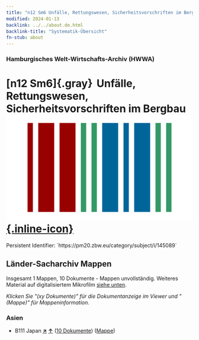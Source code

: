 ```yaml
---
title: "n12 Sm6 Unfälle, Rettungswesen, Sicherheitsvorschriften im Bergbau"
modified: 2024-01-13
backlink: ../../about.de.html
backlink-title: "Systematik-Übersicht"
fn-stub: about
---
```


### Hamburgisches Welt-Wirtschafts-Archiv (HWWA)

# [n12 Sm6]{.gray}&#8201; Unfälle, Rettungswesen, Sicherheitsvorschriften im Bergbau &#160; [![Wikidata](/images/Wikidata-logo.svg "Wikidata"){.inline-icon}](http://www.wikidata.org/entity/Q104710556)

<div class="hint">Persistent Identifier: `https://pm20.zbw.eu/category/subject/i/145089`</div>







## Länder-Sacharchiv Mappen






Insgesamt 1 Mappen, 10 Dokumente - Mappen unvollständig. Weiteres Material auf digitalisiertem Mikrofilm [siehe unten](#filmsections).

_Klicken Sie "(xy Dokumente)" für die Dokumentanzeige im Viewer und "(Mappe)" für Mappeninformation._




### Asien

- B111 Japan [**&nearr;**](../../../geo/i/141272/about.de.html "Japan (alle Mappen)") [**&uarr;**](../../../geo/about.de.html#B111 "Ländersystematik") (<a href="https://pm20.zbw.eu/iiifview/folder/sh/141272,145089" title="über: Japan : Unfälle, Rettungswesen, Sicherheitsvorschriften im Bergbau" target="_blank">10 Dokumente</a>) ([Mappe](../../../../folder/sh/1412xx/141272/1450xx/145089/about.de.html))



<a id="filmsections" />













